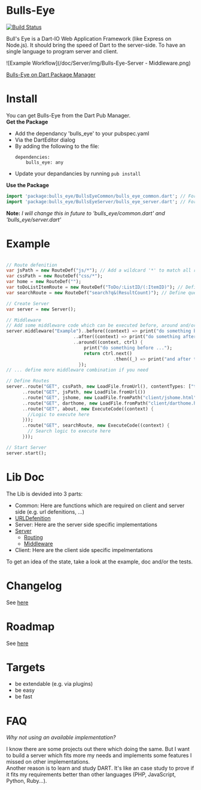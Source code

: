 Bulls-Eye
=========

[![Build Status](https://drone.io/github.com/SoftHai/Bulls-Eye/status.png)](https://drone.io/github.com/SoftHai/Bulls-Eye/latest)

Bull's Eye is a Dart-IO Web Application Framework (like Express on Node.js). 
It should bring the speed of Dart to the server-side. To have an single language to program server and client.

![Example Workflow](/doc/Server/img/Bulls-Eye-Server - Middleware.png)

[Bulls-Eye on Dart Package Manager](http://pub.dartlang.org/packages/bulls_eye)

Install
=========

You can get Bulls-Eye from the Dart Pub Manager.<br/>
**Get the Package**
* Add the dependancy 'bulls_eye' to your pubspec.yaml
 * Via the DartEditor dialog
 * By adding the following to the file:
   ```
   dependencies:
       bulls_eye: any
   ```
* Update your depandancies by running `pub install`

**Use the Package**
```dart
import 'package:bulls_eye/BullsEyeCommon/bulls_eye_common.dart'; // For route defenition
import 'package:bulls_eye/BullsEyeServer/bulls_eye_server.dart'; // For using the web server
```
**Note:** *I will change this in future to 'bulls_eye/common.dart' and  'bulls_eye/server.dart'*

Example
=========
```dart

// Route defenition
var jsPath = new RouteDef("js/*"); // Add a wildcard '*' to match all routes they start with the defined route
var cssPath = new RouteDef("css/*");
var home = new RouteDef("");
var toDoListItemRoute = new RouteDef("ToDo/:ListID/(:ItemID)"); // Define route variables 'ListID' and optional route variables 'ItemID'
var searchRoute = new RouteDef("search?q&(ResultCount)"); // Define query variables 'q' and optional query variables 'ResultCount'

// Create Server
var server = new Server();

// Middleware
// Add some middleware code which can be executed before, around and/or after the route logic.
server.middleware("Example")..before((context) => print("do something before the route logic (e.g. validation, auth, ...)"))
                         ..after((context) => print("do something after the route logic"))
                         ..around((context, ctrl) {
                             print("do something before ...");
                             return ctrl.next()
                                        .then((_) => print("and after the route logic (e.g. logging, performance tests, ...)"));
                           });
// ... define more middleware combination if you need

// Define Routes
server..route("GET", cssPath, new LoadFile.fromUrl(), contentTypes: ["text/css"]) // Only CSS allowed
      ..route("GET", jsPath, new LoadFile.fromUrl())
      ..route("GET", jshome, new LoadFile.fromPath("client/jshome.html"))
      ..route("GET", darthome, new LoadFile.fromPath("client/darthome.html"), middleware: "Example") // Use the middleware defenition where you need
      ..route("GET", about, new ExecuteCode((context) {
      	//Logic to execute here
      }));
      ..route("GET", searchRoute, new ExecuteCode((context) {
      	// Search logic to execute here
      }));

// Start Server
server.start();
```

Lib Doc
=========
The Lib is devided into 3 parts:
* Common: Here are functions which are required on client and server side (e.g. url defenitions, ...)
 * [URLDefenition](/doc/URLDefenition.md)
* Server: Here are the server side specific implementations
 * [Server](/doc/Server/Server.md)
   * [Routing](/doc/Server/Server.md#route)
   * [Middleware](/doc/Server/Server.md#middleware)
* Client: Here are the client side specific impelmentations

To get an idea of the state, take a look at the example, doc and/or the tests.

Changelog
=========
See [here](/CHANGELOG.md)

Roadmap
=========
See [here](/doc/Roadmap.md)

Targets
=========
* be extendable (e.g. via plugins)
* be easy
* be fast

FAQ
=========
*Why not using an available implementation?*

I know there are some projects out there which doing the same. But I want to build a server which fits more my needs and implements some features I missed on other implementations. <br/>
Another reason is to learn and study DART. It's like an case study to prove if it fits my requirements better than other languages (PHP, JavaScript, Python, Ruby...).
